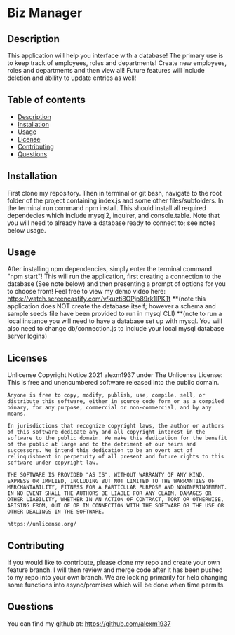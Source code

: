   # Biz Manager

  ## Description
  This application will help you interface with a database! The primary use is to keep track of employees, roles and departments! Create new employees, roles and departments and then view all! Future features will include deletion and ability to update entries as well!

  ## Table of contents
  * [Description](#description)
  * [Installation](#installation)
  * [Usage](#usage)
  * [License](#license)
  * [Contributing](#contributing)
  * [Questions](#questions)

  ## Installation
  First clone my repository. Then in terminal or git bash, navigate to the root folder of the project containing index.js and some other files/subfolders. In the terminal run command npm install. This should install all required dependecies which include mysql2, inquirer, and console.table. Note that you will need to already have a database ready to connect to; see notes below usage.

  ## Usage
  After installing npm dependencies, simply enter the terminal command "npm start"! This will run the application, first creating a connection to the database (See note below) and then presenting a prompt of options for you to choose from! Feel free to view my demo video here: 
  https://watch.screencastify.com/v/kuzti8OPjp89rk1lPKTt
  **(note this application does NOT create the database itself; however a schema and sample seeds file have been provided to run in mysql CLI)
  **(note to run a local instance you will need to have a database set up with mysql. You will also need to change db/connection.js to include your local mysql database server logins)

  ## Licenses
  Unlicense
  Copyright Notice 2021 alexm1937 under The Unlicense License: </br>
    This is free and unencumbered software released into the public domain.

    Anyone is free to copy, modify, publish, use, compile, sell, or distribute this software, either in source code form or as a compiled binary, for any purpose, commercial or non-commercial, and by any means.
    
    In jurisdictions that recognize copyright laws, the author or authors of this software dedicate any and all copyright interest in the software to the public domain. We make this dedication for the benefit of the public at large and to the detriment of our heirs and successors. We intend this dedication to be an overt act of relinquishment in perpetuity of all present and future rights to this software under copyright law.
    
    THE SOFTWARE IS PROVIDED "AS IS", WITHOUT WARRANTY OF ANY KIND, EXPRESS OR IMPLIED, INCLUDING BUT NOT LIMITED TO THE WARRANTIES OF MERCHANTABILITY, FITNESS FOR A PARTICULAR PURPOSE AND NONINFRINGEMENT. IN NO EVENT SHALL THE AUTHORS BE LIABLE FOR ANY CLAIM, DAMAGES OR OTHER LIABILITY, WHETHER IN AN ACTION OF CONTRACT, TORT OR OTHERWISE, ARISING FROM, OUT OF OR IN CONNECTION WITH THE SOFTWARE OR THE USE OR OTHER DEALINGS IN THE SOFTWARE.
    
    https://unlicense.org/

  ## Contributing 
  If you would like to contribute, please clone my repo and create your own feature branch. I will then review and merge code after it has been pushed to my repo into your own branch. We are looking primarily for help changing some functions into async/promises which will be done when time permits. 

  

  ## Questions
  You can find my github at: https://github.com/alexm1937 </br>
  
  
